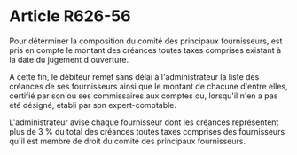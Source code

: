 # Article R626-56

<p>Pour déterminer la composition du comité des principaux fournisseurs, est pris en compte le montant des créances toutes taxes comprises existant à la date du jugement d'ouverture.</p><p>A cette fin, le débiteur remet sans délai à l'administrateur la liste des créances de ses fournisseurs ainsi que le montant de chacune d'entre elles, certifié par son ou ses commissaires aux comptes ou, lorsqu'il n'en a pas été désigné, établi par son expert-comptable.</p><p>L'administrateur avise chaque fournisseur dont les créances représentent plus de 3 % du total des créances toutes taxes comprises des fournisseurs qu'il est membre de droit du comité des principaux fournisseurs. </p>